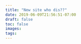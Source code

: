 ```yaml
---
title: "New site who dis??"
date: 2019-06-09T21:56:51-07:00
draft: false
toc: false
images:
tags:
---
```


